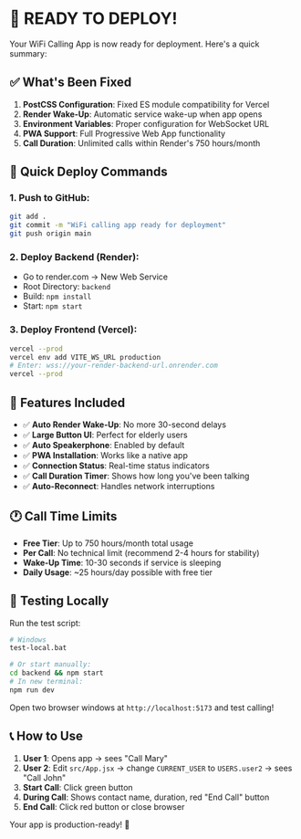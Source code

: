 # 🚀 READY TO DEPLOY!

Your WiFi Calling App is now ready for deployment. Here's a quick summary:

## ✅ What's Been Fixed

1. **PostCSS Configuration**: Fixed ES module compatibility for Vercel
2. **Render Wake-Up**: Automatic service wake-up when app opens
3. **Environment Variables**: Proper configuration for WebSocket URL
4. **PWA Support**: Full Progressive Web App functionality
5. **Call Duration**: Unlimited calls within Render's 750 hours/month

## 🎯 Quick Deploy Commands

### 1. Push to GitHub:
```bash
git add .
git commit -m "WiFi calling app ready for deployment"
git push origin main
```

### 2. Deploy Backend (Render):
- Go to render.com → New Web Service
- Root Directory: `backend`
- Build: `npm install`
- Start: `npm start`

### 3. Deploy Frontend (Vercel):
```bash
vercel --prod
vercel env add VITE_WS_URL production
# Enter: wss://your-render-backend-url.onrender.com
vercel --prod
```

## 📱 Features Included

- ✅ **Auto Render Wake-Up**: No more 30-second delays
- ✅ **Large Button UI**: Perfect for elderly users
- ✅ **Auto Speakerphone**: Enabled by default
- ✅ **PWA Installation**: Works like a native app
- ✅ **Connection Status**: Real-time status indicators
- ✅ **Call Duration Timer**: Shows how long you've been talking
- ✅ **Auto-Reconnect**: Handles network interruptions

## 🕐 Call Time Limits

- **Free Tier**: Up to 750 hours/month total usage
- **Per Call**: No technical limit (recommend 2-4 hours for stability)
- **Wake-Up Time**: 10-30 seconds if service is sleeping
- **Daily Usage**: ~25 hours/day possible with free tier

## 🔧 Testing Locally

Run the test script:
```bash
# Windows
test-local.bat

# Or start manually:
cd backend && npm start
# In new terminal:
npm run dev
```

Open two browser windows at `http://localhost:5173` and test calling!

## 📞 How to Use

1. **User 1**: Opens app → sees "Call Mary"
2. **User 2**: Edit `src/App.jsx` → change `CURRENT_USER` to `USERS.user2` → sees "Call John"
3. **Start Call**: Click green button
4. **During Call**: Shows contact name, duration, red "End Call" button
5. **End Call**: Click red button or close browser

Your app is production-ready! 🎉
